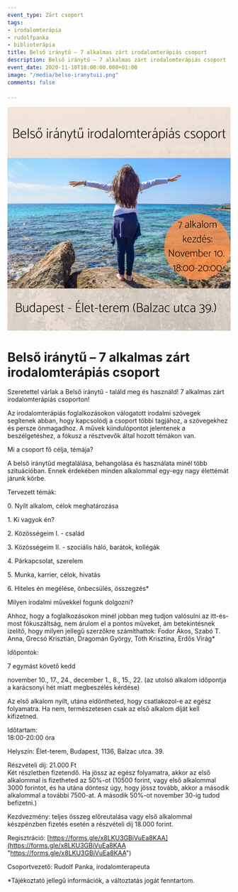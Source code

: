 ```yaml
---
event_type: Zárt csoport
tags:
- irodalomterápia
- rudolfpanka
- biblioterápia
title: Belső iránytű – 7 alkalmas zárt irodalomterápiás csoport
description: Belső iránytű – 7 alkalmas zárt irodalomterápiás csoport
event_date: 2020-11-10T18:00:00.000+01:00
image: "/media/belso-iranytuii.png"
comments: false

---
```

![](/media/belsoiranytuii.png)

# Belső iránytű – 7 alkalmas zárt irodalomterápiás csoport

Szeretettel várlak a Belső iránytű - találd meg és használd! 7 alkalmas zárt irodalomterápiás csoporton!

Az irodalomterápiás foglalkozásokon válogatott irodalmi szövegek segítenek abban, hogy kapcsolódj a csoport többi tagjához, a szövegekhez és persze önmagadhoz. A művek kiindulópontot jelentenek a beszélgetéshez, a fókusz a résztvevők által hozott témákon van.

Mi a csoport fő célja, témája?

A belső iránytűd megtalálása, behangolása és használata minél több szituációban. Ennek érdekében minden alkalommal egy-egy nagy élettémát járunk körbe.

Tervezett témák:

0\. Nyílt alkalom, célok meghatározása

1\. Ki vagyok én?

2\. Közösségeim I. - család

3\. Közösségeim II. - szociális háló, barátok, kollégák

4\. Párkapcsolat, szerelem

5\. Munka, karrier, célok, hivatás

6\. Hiteles én megélése, önbecsülés, összegzés*

Milyen irodalmi művekkel fogunk dolgozni?

Ahhoz, hogy a foglalkozásokon minél jobban meg tudjon valósulni az itt-és-most fókuszáltság, nem árulom el a pontos műveket, ám betekintésnek ízelítő, hogy milyen jellegű szerzőkre számíthattok: Fodor Ákos, Szabó T. Anna, Grecsó Krisztián, Dragomán György, Tóth Krisztina, Erdős Virág*

Időpontok:

7 egymást követő kedd

november 10., 17., 24., december 1., 8., 15., 22. (az utolsó alkalom időpontja a karácsonyi hét miatt megbeszélés kérdése)

Az első alkalom nyílt, utána eldöntheted, hogy csatlakozol-e az egész folyamatra. Ha nem, természetesen csak az első alkalom díját kell kifizetned.

Időtartam:  
18:00-20:00 óra

Helyszín: Élet-terem, Budapest, 1136, Balzac utca. 39.

Részvételi díj: 21.000 Ft  
Két részletben fizetendő. Ha jössz az egész folyamatra, akkor az első alkalommal is fizetheted az 50%-ot (10500 forint, vagy első alkalommal 3000 forintot, és ha utána döntesz úgy, hogy jössz tovább, akkor a második alkalommal a további 7500-at. A második 50%-ot november 30-ig tudod befizetni.)

Kezdvezmény: teljes összeg előreutalása vagy első alkalommal készpénzben fizetés esetén a részvételi díj 18.000 forint.

Regisztráció: [https://forms.gle/x8LKU3GBiVuEa8KAA](https://forms.gle/x8LKU3GBiVuEa8KAA "https://forms.gle/x8LKU3GBiVuEa8KAA")

Csoportvezető: Rudolf Panka, irodalomterapeuta

\*Tájékoztató jellegű információk, a változtatás jogát fenntartom.